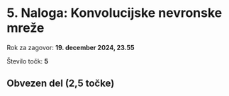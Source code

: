 # 5. Naloga: Konvolucijske nevronske mreže

Rok za zagovor: **19. december 2024, 23.55**

Število točk: **5** 

## Obvezen del (2,5 točke)
